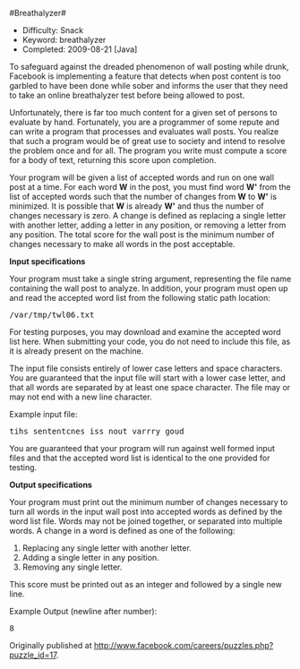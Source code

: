 #Breathalyzer#

* Difficulty:  Snack
* Keyword:     breathalyzer
* Completed:   2009-08-21 [Java]

To safeguard against the dreaded phenomenon of wall posting while drunk, Facebook is implementing a feature that detects when post content is too garbled to have been done while sober and informs the user that they need to take an online breathalyzer test before being allowed to post.

Unfortunately, there is far too much content for a given set of persons to evaluate by hand. Fortunately, you are a programmer of some repute and can write a program that processes and evaluates wall posts. You realize that such a program would be of great use to society and intend to resolve the problem once and for all. The program you write must compute a score for a body of text, returning this score upon completion.

Your program will be given a list of accepted words and run on one wall post at a time. For each word **W** in the post, you must find word **W'** from the list of accepted words such that the number of changes from **W** to **W'** is minimized. It is possible that **W** is already **W'** and thus the number of changes necessary is zero. A change is defined as replacing a single letter with another letter, adding a letter in any position, or removing a letter from any position. The total score for the wall post is the minimum number of changes necessary to make all words in the post acceptable.

**Input specifications**

Your program must take a single string argument, representing the file name containing the wall post to analyze. In addition, your program must open up and read the accepted word list from the following static path location:

<pre>
/var/tmp/twl06.txt
</pre>

For testing purposes, you may download and examine the accepted word list here. When submitting your code, you do not need to include this file, as it is already present on the machine.

The input file consists entirely of lower case letters and space characters. You are guaranteed that the input file will start with a lower case letter, and that all words are separated by at least one space character. The file may or may not end with a new line character.

Example input file:

<pre>
tihs sententcnes iss nout varrry goud
</pre>

You are guaranteed that your program will run against well formed input files and that the accepted word list is identical to the one provided for testing.

**Output specifications**

Your program must print out the minimum number of changes necessary to turn all words in the input wall post into accepted words as defined by the word list file. Words may not be joined together, or separated into multiple words. A change in a word is defined as one of the following:

1. Replacing any single letter with another letter.
2. Adding a single letter in any position.
3. Removing any single letter.

This score must be printed out as an integer and followed by a single new line.

Example Output (newline after number):

<pre>
8
</pre>

Originally published at http://www.facebook.com/careers/puzzles.php?puzzle_id=17.
